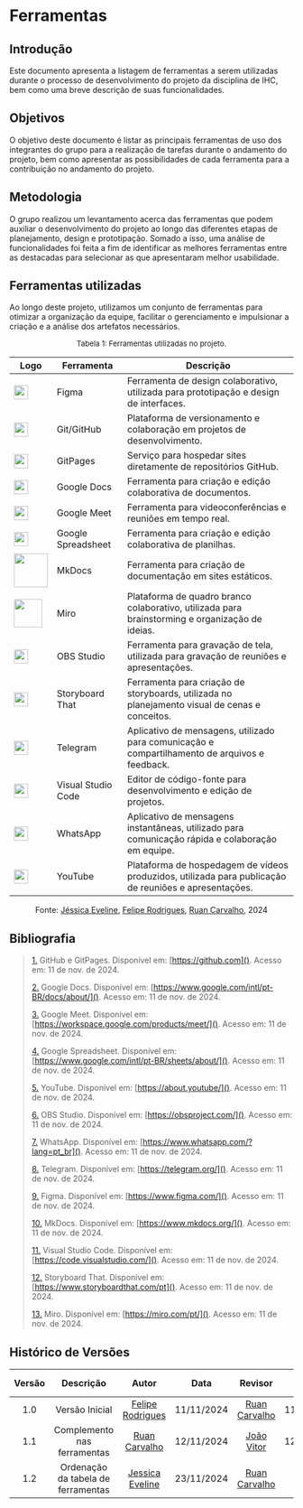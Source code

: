 # Ferramentas

## Introdução
Este documento apresenta a listagem de ferramentas a serem utilizadas durante o processo de desenvolvimento do projeto da disciplina de IHC, bem como uma breve descrição de suas funcionalidades.

## Objetivos
O objetivo deste documento é listar as principais ferramentas de uso dos integrantes do grupo para a realização de tarefas durante o andamento do projeto, bem como apresentar as possibilidades de cada ferramenta para a contribuição no andamento do projeto.

## Metodologia
O grupo realizou um levantamento acerca das ferramentas que podem auxiliar o desenvolvimento do projeto ao longo das diferentes etapas de planejamento, design e prototipação. Somado a isso, uma análise de funcionalidades foi feita a fim de identificar as melhores ferramentas entre as destacadas para selecionar as que apresentaram melhor usabilidade.

## Ferramentas utilizadas
Ao longo deste projeto, utilizamos um conjunto de ferramentas para otimizar a organização da equipe, facilitar o gerenciamento e impulsionar a criação e a análise dos artefatos necessários.

<center>
<font size="2"><p style="text-align: center">Tabela 1: Ferramentas utilizadas no projeto.</p></font>

| Logo                                                | Ferramenta               | Descrição                                                                                                         |
| --------------------------------------------------- | ------------------------ | ----------------------------------------------------------------------------------------------------------------- |
| <img src="https://upload.wikimedia.org/wikipedia/commons/3/33/Figma-logo.svg" width="25"> | Figma                    | Ferramenta de design colaborativo, utilizada para prototipação e design de interfaces.                           |
| <img src="https://github.githubassets.com/images/modules/logos_page/GitHub-Mark.png" width="25"> | Git/GitHub               | Plataforma de versionamento e colaboração em projetos de desenvolvimento.                                        |
| <img src="https://github.githubassets.com/images/modules/logos_page/GitHub-Mark.png" width="25"> | GitPages                 | Serviço para hospedar sites diretamente de repositórios GitHub.                                                  |
| <img src="https://img.icons8.com/color/48/000000/google-docs.png" width="25"> | Google Docs              | Ferramenta para criação e edição colaborativa de documentos.                                                     |
| <img src="https://img.icons8.com/color/48/000000/google-meet.png" width="25"> | Google Meet              | Ferramenta para videoconferências e reuniões em tempo real.                                                      |
| <img src="https://img.icons8.com/color/48/000000/google-sheets.png" width="25"> | Google Spreadsheet       | Ferramenta para criação e edição colaborativa de planilhas.                                                      |
| <img src="https://community-assets.home-assistant.io/original/4X/9/9/0/9903bcfabeb5dd0cd40a67cedbbdb8a403248cac.png" width="60"> | MkDocs                   | Ferramenta para criação de documentação em sites estáticos.                                                      |
| <img src="https://e7.pngegg.com/pngimages/441/29/png-clipart-miro-logo-landscape-tech-companies.png" width="50"> | Miro                     | Plataforma de quadro branco colaborativo, utilizada para brainstorming e organização de ideias.                  |
| <img src="https://img.icons8.com/?size=100&id=onmbsAg4b85f&format=png&color=000000" width="25"> | OBS Studio               | Ferramenta para gravação de tela, utilizada para gravação de reuniões e apresentações.                           |
| <img src="https://encrypted-tbn0.gstatic.com/images?q=tbn:ANd9GcTkg3o3wx2nTAXZ54B5pRslvNXrPkYg8DXSVg&s" width="25"> | Storyboard That          | Ferramenta para criação de storyboards, utilizada no planejamento visual de cenas e conceitos.                   |
| <img src="https://upload.wikimedia.org/wikipedia/commons/8/82/Telegram_logo.svg" width="25"> | Telegram                 | Aplicativo de mensagens, utilizado para comunicação e compartilhamento de arquivos e feedback.                   |
| <img src="https://code.visualstudio.com/assets/images/code-stable.png" width="25"> | Visual Studio Code       | Editor de código-fonte para desenvolvimento e edição de projetos.
| <img src="https://upload.wikimedia.org/wikipedia/commons/6/6b/WhatsApp.svg" width="25"> | WhatsApp                 | Aplicativo de mensagens instantâneas, utilizado para comunicação rápida e colaboração em equipe.                 |
| <img src="https://upload.wikimedia.org/wikipedia/commons/4/42/YouTube_icon_%282013-2017%29.png" width="25"> | YouTube                  | Plataforma de hospedagem de vídeos produzidos, utilizada para publicação de reuniões e apresentações.            |


Fonte: [Jéssica Eveline](https://github.com/xzxjesse), [Felipe Rodrigues](https://github.com/felipeJRdev), [Ruan Carvalho](https://github.com/Ruan-Carvalho), 2024

</center>

## Bibliografia

> <a id="FRM1" href="#anchor_1">1.</a> GitHub e GitPages. Disponível em: [https://github.com](). Acesso em: 11 de nov. de 2024.
>
> <a id="FRM2" href="#anchor_2">2.</a> Google Docs. Disponível em: [https://www.google.com/intl/pt-BR/docs/about/](). Acesso em: 11 de nov. de 2024.
>
> <a id="FRM3" href="#anchor_3">3.</a> Google Meet. Disponível em: [https://workspace.google.com/products/meet/](). Acesso em: 11 de nov. de 2024.
>
> <a id="FRM4" href="#anchor_4">4.</a> Google Spreadsheet. Disponível em: [https://www.google.com/intl/pt-BR/sheets/about/](). Acesso em: 11 de nov. de 2024.
>
> <a id="FRM5" href="#anchor_5">5.</a> YouTube. Disponível em: [https://about.youtube/](). Acesso em: 11 de nov. de 2024.
>
> <a id="FRM6" href="#anchor_6">6.</a> OBS Studio. Disponível em: [https://obsproject.com/](). Acesso em: 11 de nov. de 2024.
>
> <a id="FRM7" href="#anchor_7">7.</a> WhatsApp. Disponível em: [https://www.whatsapp.com/?lang=pt_br](). Acesso em: 11 de nov. de 2024.
>
> <a id="FRM8" href="#anchor_8">8.</a> Telegram. Disponível em: [https://telegram.org/](). Acesso em: 11 de nov. de 2024.
>
> <a id="FRM9" href="#anchor_9">9.</a> Figma. Disponível em: [https://www.figma.com/](). Acesso em: 11 de nov. de 2024.
>
> <a id="FRM11" href="#anchor_11">10.</a> MkDocs. Disponível em: [https://www.mkdocs.org/](). Acesso em: 11 de nov. de 2024.
>
> <a id="FRM12" href="#anchor_12">11.</a> Visual Studio Code. Disponível em: [https://code.visualstudio.com/](). Acesso em: 11 de nov. de 2024.
>
> <a id="FRM13" href="#anchor_13">12.</a> Storyboard That. Disponível em: [https://www.storyboardthat.com/pt](). Acesso em: 11 de nov. de 2024.
>
> <a id="FRM14" href="#anchor_14">13.</a> Miro. Disponível em: [https://miro.com/pt/](). Acesso em: 11 de nov. de 2024.


## **Histórico de Versões**

| Versão |          Descrição              |     Autor      |      Data      |   Revisor     |    Data de revisão    |  
|:------:|:-------------------------------:|:--------------:|:--------------:|:-------------:|:---------------------:|
|  1.0   | Versão Inicial| [Felipe Rodrigues](https://github.com/felipeJRdev) |   11/11/2024   |[Ruan Carvalho](https://github.com/Ruan-Carvalho)   |  11/11/2024  |
|1.1|Complemento nas ferramentas|[Ruan Carvalho](https://github.com/Ruan-Carvalho)|12/11/2024|[João Vitor](https://github.com/Jauzimm)| 12/11/2024 |
|  1.2   | Ordenação da tabela de ferramentas | [Jessica Eveline](https://github.com/xzxjesse) | 23/11/2024 | [Ruan Carvalho](https://github.com/Ruan-Carvalho) | |


